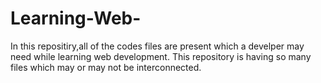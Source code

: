 # Learning-Web-
In this repositiry,all of the codes files are present which a develper may need while learning web development.
This repository is having so many files which may or may not be interconnected.

